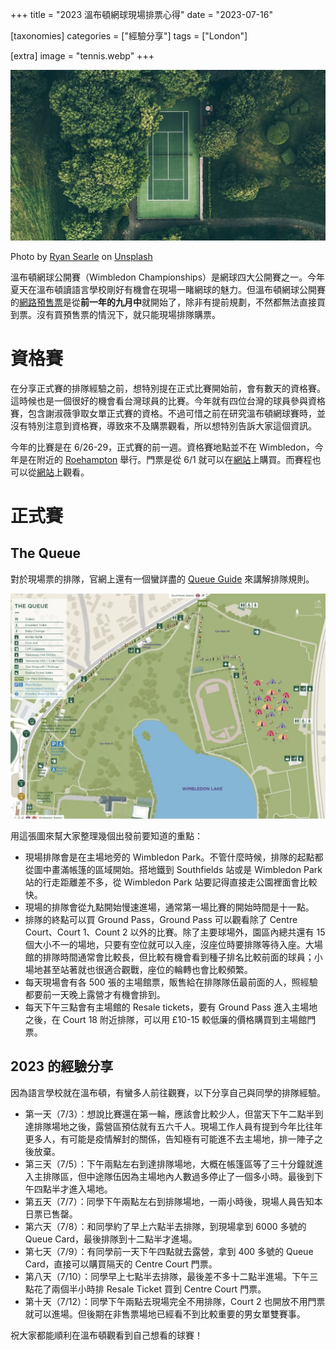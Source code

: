 +++
title = "2023 溫布頓網球現場排票心得"
date = "2023-07-16"

[taxonomies]
categories = ["經驗分享"]
tags = ["London"]

[extra]
image = "tennis.webp"
+++

![](tennis.webp)
<p class="image-caption">Photo by <a href="https://unsplash.com/@ryansearle?utm_source=unsplash&utm_medium=referral&utm_content=creditCopyText">Ryan Searle</a> on <a href="https://unsplash.com/photos/qjrjJnFypa0?utm_source=unsplash&utm_medium=referral&utm_content=creditCopyText">Unsplash</a></p>

溫布頓網球公開賽（Wimbledon Championships）是網球四大公開賽之一。今年夏天在溫布頓讀語言學校剛好有機會在現場一睹網球的魅力。但溫布頓網球公開賽的[網路預售票](https://www.wimbledon.com/en_GB/tickets/the_wimbledon_public_ballot.html)是從**前一年的九月中**就開始了，除非有提前規劃，不然都無法直接買到票。沒有買預售票的情況下，就只能現場排隊購票。

<!-- more -->

# 資格賽

在分享正式賽的排隊經驗之前，想特別提在正式比賽開始前，會有數天的資格賽。這時候也是一個很好的機會看台灣球員的比賽。今年就有四位台灣的球員參與資格賽，包含謝淑薇爭取女單正式賽的資格。不過可惜之前在研究溫布頓網球賽時，並沒有特別注意到資格賽，導致來不及購票觀看，所以想特別告訴大家這個資訊。

今年的比賽是在 6/26-29，正式賽的前一週。資格賽地點並不在 Wimbledon，今年是在附近的 [Roehampton](https://goo.gl/maps/BYozadbG9UMbp1JT6) 舉行。門票是從 6/1 就可以在[網站](https://www.wimbledon.com/en_GB/atoz/qualifying.html)上購買。而賽程也可以從[網站](https://www.wimbledon.com/en_GB/scores/schedule/index.html)上觀看。

# 正式賽

## The Queue

對於現場票的排隊，官網上還有一個蠻詳盡的 [Queue Guide](https://www.wimbledon.com/pdf/290623_The_Championships_2023_Queue_Guide_Updated.pdf) 來講解排隊規則。

![](the-queue.webp)

用這張圖來幫大家整理幾個出發前要知道的重點：
* 現場排隊會是在主場地旁的 Wimbledon Park。不管什麼時候，排隊的起點都從圖中畫滿帳篷的區域開始。搭地鐵到 Southfields 站或是 Wimbledon Park 站的行走距離差不多，從 Wimbledon Park 站要記得直接走公園裡面會比較快。
* 現場的排隊會從九點開始慢速進場，通常第一場比賽的開始時間是十一點。
* 排隊的終點可以買 Ground Pass，Ground Pass 可以觀看除了 Centre Court、Court 1、Count 2 以外的比賽。除了主要球場外，園區內總共還有 15 個大小不一的場地，只要有空位就可以入座，沒座位時要排隊等待入座。大場館的排隊時間通常會比較長，但比較有機會看到種子排名比較前面的球員；小場地甚至站著就也很適合觀戰，座位的輪轉也會比較頻繁。
* 每天現場會有各 500 張的主場館票，販售給在排隊隊伍最前面的人，照經驗都要前一天晚上露營才有機會排到。
* 每天下午三點會有主場館的 Resale tickets，要有 Ground Pass 進入主場地之後，在 Court 18 附近排隊，可以用 £10-15 較低廉的價格購買到主場館門票。

## 2023 的經驗分享

因為語言學校就在溫布頓，有蠻多人前往觀賽，以下分享自己與同學的排隊經驗。
* 第一天（7/3）：想說比賽還在第一輪，應該會比較少人，但當天下午二點半到達排隊場地之後，露營區預估就有五六千人。現場工作人員有提到今年比往年更多人，有可能是疫情解封的關係，告知極有可能進不去主場地，排一陣子之後放棄。
* 第三天（7/5）：下午兩點左右到達排隊場地，大概在帳篷區等了三十分鐘就進入主排隊區，但中途隊伍因為主場地內人數過多停止了一個多小時。最後到下午四點半才進入場地。
* 第五天（7/7）：同學下午兩點左右到排隊場地，一兩小時後，現場人員告知本日票已售罄。
* 第六天（7/8）：和同學約了早上六點半去排隊，到現場拿到 6000 多號的 Queue Card，最後排隊到十二點半才進場。
* 第七天（7/9）：有同學前一天下午四點就去露營，拿到 400 多號的 Queue Card，直接可以購買隔天的 Centre Court 門票。
* 第八天（7/10）：同學早上七點半去排隊，最後差不多十二點半進場。下午三點花了兩個半小時排 Resale Ticket 買到 Centre Court 門票。
* 第十天（7/12）：同學下午兩點去現場完全不用排隊，Court 2 也開放不用門票就可以進場。但後期在非售票場地已經看不到比較重要的男女單雙賽事。

祝大家都能順利在溫布頓觀看到自己想看的球賽！
